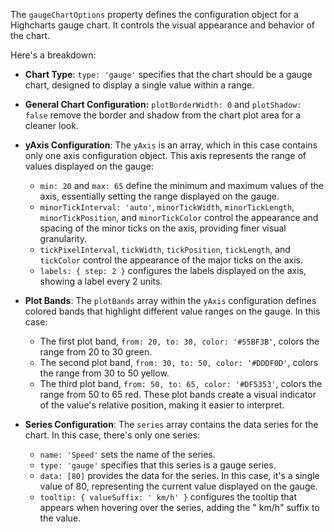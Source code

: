 The `gaugeChartOptions` property defines the configuration object for a Highcharts gauge chart. It controls the visual appearance and behavior of the chart. 

Here's a breakdown:

*   **Chart Type**: `type: 'gauge'` specifies that the chart should be a gauge chart, designed to display a single value within a range.
*   **General Chart Configuration:** `plotBorderWidth: 0` and `plotShadow: false` remove the border and shadow from the chart plot area for a cleaner look.

*   **yAxis Configuration**: The `yAxis` is an array, which in this case contains only one axis configuration object. This axis represents the range of values displayed on the gauge:
    *   `min: 20` and `max: 65` define the minimum and maximum values of the axis, essentially setting the range displayed on the gauge.
    *   `minorTickInterval: 'auto'`, `minorTickWidth`, `minorTickLength`, `minorTickPosition`, and `minorTickColor` control the appearance and spacing of the minor ticks on the axis, providing finer visual granularity.
    *   `tickPixelInterval`, `tickWidth`, `tickPosition`, `tickLength`, and `tickColor` control the appearance of the major ticks on the axis.
    *   `labels: { step: 2 }` configures the labels displayed on the axis, showing a label every 2 units.

*   **Plot Bands**: The `plotBands` array within the `yAxis` configuration defines colored bands that highlight different value ranges on the gauge. In this case:
    *   The first plot band, `from: 20, to: 30, color: '#55BF3B'`, colors the range from 20 to 30 green.
    *   The second plot band, `from: 30, to: 50, color: '#DDDF0D'`, colors the range from 30 to 50 yellow.
    *   The third plot band, `from: 50, to: 65, color: '#DF5353'`, colors the range from 50 to 65 red.
    These plot bands create a visual indicator of the value's relative position, making it easier to interpret.

*   **Series Configuration**: The `series` array contains the data series for the chart. In this case, there's only one series:
    *   `name: 'Speed'` sets the name of the series.
    *   `type: 'gauge'` specifies that this series is a gauge series.
    *   `data: [80]` provides the data for the series. In this case, it's a single value of 80, representing the current value displayed on the gauge.
    *   `tooltip: { valueSuffix: ' km/h' }` configures the tooltip that appears when hovering over the series, adding the " km/h" suffix to the value.